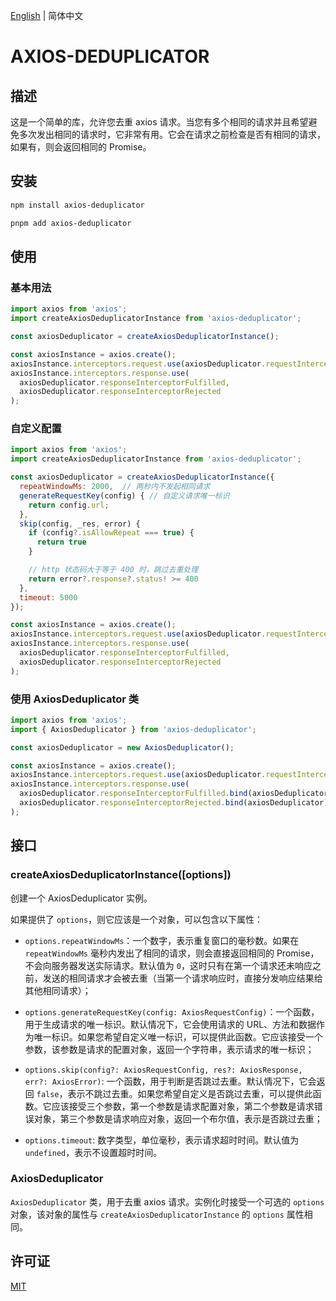 [English](./README.md) | 简体中文
# AXIOS-DEDUPLICATOR

## 描述

这是一个简单的库，允许您去重 axios 请求。当您有多个相同的请求并且希望避免多次发出相同的请求时，它非常有用。它会在请求之前检查是否有相同的请求，如果有，则会返回相同的 Promise。

## 安装

```bash
npm install axios-deduplicator

pnpm add axios-deduplicator
```

## 使用

### 基本用法

```javascript
import axios from 'axios';
import createAxiosDeduplicatorInstance from 'axios-deduplicator';

const axiosDeduplicator = createAxiosDeduplicatorInstance();

const axiosInstance = axios.create();
axiosInstance.interceptors.request.use(axiosDeduplicator.requestInterceptor);
axiosInstance.interceptors.response.use(
  axiosDeduplicator.responseInterceptorFulfilled,
  axiosDeduplicator.responseInterceptorRejected
);
```

### 自定义配置

```javascript
import axios from 'axios';
import createAxiosDeduplicatorInstance from 'axios-deduplicator';

const axiosDeduplicator = createAxiosDeduplicatorInstance({
  repeatWindowMs: 2000,  // 两秒内不发起相同请求
  generateRequestKey(config) { // 自定义请求唯一标识
    return config.url;
  },
  skip(config, _res, error) {
    if (config?.isAllowRepeat === true) {
      return true
    }

    // http 状态码大于等于 400 时，跳过去重处理
    return error?.response?.status! >= 400
  },
  timeout: 5000
});

const axiosInstance = axios.create();
axiosInstance.interceptors.request.use(axiosDeduplicator.requestInterceptor);
axiosInstance.interceptors.response.use(
  axiosDeduplicator.responseInterceptorFulfilled,
  axiosDeduplicator.responseInterceptorRejected
);
```

### 使用 AxiosDeduplicator 类

```javascript
import axios from 'axios';
import { AxiosDeduplicator } from 'axios-deduplicator';

const axiosDeduplicator = new AxiosDeduplicator();

const axiosInstance = axios.create();
axiosInstance.interceptors.request.use(axiosDeduplicator.requestInterceptor.bind(axiosDeduplicator));
axiosInstance.interceptors.response.use(
  axiosDeduplicator.responseInterceptorFulfilled.bind(axiosDeduplicator),
  axiosDeduplicator.responseInterceptorRejected.bind(axiosDeduplicator)
);
```

## 接口

### createAxiosDeduplicatorInstance([options])

创建一个 AxiosDeduplicator 实例。  

如果提供了 `options`，则它应该是一个对象，可以包含以下属性：

- `options.repeatWindowMs`：一个数字，表示重复窗口的毫秒数。如果在 `repeatWindowMs` 毫秒内发出了相同的请求，则会直接返回相同的 Promise，不会向服务器发送实际请求。默认值为 `0`，这时只有在第一个请求还未响应之前，发送的相同请求才会被去重（当第一个请求响应时，直接分发响应结果给其他相同请求）；

- `options.generateRequestKey(config: AxiosRequestConfig)`：一个函数，用于生成请求的唯一标识。默认情况下，它会使用请求的 URL、方法和数据作为唯一标识。如果您希望自定义唯一标识，可以提供此函数。它应该接受一个参数，该参数是请求的配置对象，返回一个字符串，表示请求的唯一标识；

- `options.skip(config?: AxiosRequestConfig, res?: AxiosResponse, err?: AxiosError)`: 一个函数，用于判断是否跳过去重。默认情况下，它会返回 `false`，表示不跳过去重。如果您希望自定义是否跳过去重，可以提供此函数。它应该接受三个参数，第一个参数是请求配置对象，第二个参数是请求错误对象，第三个参数是请求响应对象，返回一个布尔值，表示是否跳过去重；

- `options.timeout`: 数字类型，单位毫秒，表示请求超时时间。默认值为 `undefined`，表示不设置超时时间。

### AxiosDeduplicator

`AxiosDeduplicator` 类，用于去重 axios 请求。实例化时接受一个可选的 `options` 对象，该对象的属性与 `createAxiosDeduplicatorInstance` 的 `options` 属性相同。

## 许可证

[MIT](./LICENSE)
